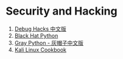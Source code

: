 # Security and Hacking

1. [Debug Hacks 中文版](../../04-pdf/files/Debug%20Hacks-cn.pdf)
2. [Black Hat Python](../../04-pdf/files/Black%20Hat%20Python.pdf)
3. [Gray Python - 灰帽子中文版](../../04-pdf/files/Gray%20Python-cn.pdf)
4. [Kali Linux Cookbook](../../04-pdf/files/Kali%20Linux%20Cookbook.pdf)
